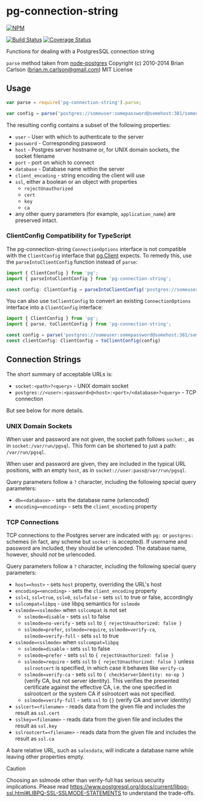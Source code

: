 pg-connection-string
====================

[![NPM](https://nodei.co/npm/pg-connection-string.png?compact=true)](https://nodei.co/npm/pg-connection-string/)

[![Build Status](https://travis-ci.org/iceddev/pg-connection-string.svg?branch=master)](https://travis-ci.org/iceddev/pg-connection-string)
[![Coverage Status](https://coveralls.io/repos/github/iceddev/pg-connection-string/badge.svg?branch=master)](https://coveralls.io/github/iceddev/pg-connection-string?branch=master)

Functions for dealing with a PostgresSQL connection string

`parse` method taken from [node-postgres](https://github.com/brianc/node-postgres.git)
Copyright (c) 2010-2014 Brian Carlson (brian.m.carlson@gmail.com)
MIT License

## Usage

```js
var parse = require('pg-connection-string').parse;

var config = parse('postgres://someuser:somepassword@somehost:381/somedatabase')
```

The resulting config contains a subset of the following properties:

* `user` - User with which to authenticate to the server
* `password` - Corresponding password
* `host` - Postgres server hostname or, for UNIX domain sockets, the socket filename
* `port` - port on which to connect
* `database` - Database name within the server
* `client_encoding` - string encoding the client will use
* `ssl`, either a boolean or an object with properties
  * `rejectUnauthorized`
  * `cert`
  * `key`
  * `ca`
* any other query parameters (for example, `application_name`) are preserved intact.

### ClientConfig Compatibility for TypeScript

The pg-connection-string `ConnectionOptions` interface is not compatible with the `ClientConfig` interface that [pg.Client](https://node-postgres.com/apis/client) expects. To remedy this, use the `parseIntoClientConfig` function instead of `parse`:

```ts
import { ClientConfig } from 'pg';
import { parseIntoClientConfig } from 'pg-connection-string';

const config: ClientConfig = parseIntoClientConfig('postgres://someuser:somepassword@somehost:381/somedatabase')
```

You can also use `toClientConfig` to convert an existing `ConnectionOptions` interface into a `ClientConfig` interface:

```ts
import { ClientConfig } from 'pg';
import { parse, toClientConfig } from 'pg-connection-string';

const config = parse('postgres://someuser:somepassword@somehost:381/somedatabase')
const clientConfig: ClientConfig = toClientConfig(config)
```

## Connection Strings

The short summary of acceptable URLs is:

 * `socket:<path>?<query>` - UNIX domain socket
 * `postgres://<user>:<password>@<host>:<port>/<database>?<query>` - TCP connection

But see below for more details.

### UNIX Domain Sockets

When user and password are not given, the socket path follows `socket:`, as in `socket:/var/run/pgsql`.
This form can be shortened to just a path: `/var/run/pgsql`.

When user and password are given, they are included in the typical URL positions, with an empty `host`, as in `socket://user:pass@/var/run/pgsql`.

Query parameters follow a `?` character, including the following special query parameters:

 * `db=<database>` - sets the database name (urlencoded)
 * `encoding=<encoding>` - sets the `client_encoding` property

### TCP Connections

TCP connections to the Postgres server are indicated with `pg:` or `postgres:` schemes (in fact, any scheme but `socket:` is accepted).
If username and password are included, they should be urlencoded.
The database name, however, should *not* be urlencoded.

Query parameters follow a `?` character, including the following special query parameters:
 * `host=<host>` - sets `host` property, overriding the URL's host
 * `encoding=<encoding>` - sets the `client_encoding` property
 * `ssl=1`, `ssl=true`, `ssl=0`, `ssl=false` - sets `ssl` to true or false, accordingly
 * `sslcompat=libpq` - use libpq semantics for `sslmode`
 * `sslmode=<sslmode>` when `sslcompat` is not set
   * `sslmode=disable` - sets `ssl` to false
   * `sslmode=no-verify` - sets `ssl` to `{ rejectUnauthorized: false }`
   * `sslmode=prefer`, `sslmode=require`, `sslmode=verify-ca`, `sslmode=verify-full` - sets `ssl` to true
 * `sslmode=<sslmode>` when `sslcompat=libpq`
   * `sslmode=disable` - sets `ssl` to false
   * `sslmode=prefer` - sets `ssl` to `{ rejectUnauthorized: false }`
   * `sslmode=require` - sets `ssl` to `{ rejectUnauthorized: false }` unless `sslrootcert` is specified, in which case it behaves like `verify-ca`
   * `sslmode=verify-ca` - sets `ssl` to `{ checkServerIdentity: no-op }` (verify CA, but not server identity). This verifies the presented certificate against the effective CA, i.e. the one specified in sslrootcert or the system CA if sslrootcert was not specified.
   * `sslmode=verify-full` - sets `ssl` to `{}` (verify CA and server identity)
 * `sslcert=<filename>` - reads data from the given file and includes the result as `ssl.cert`
 * `sslkey=<filename>` - reads data from the given file and includes the result as `ssl.key`
 * `sslrootcert=<filename>` - reads data from the given file and includes the result as `ssl.ca`

A bare relative URL, such as `salesdata`, will indicate a database name while leaving other properties empty.

> [!CAUTION]
> Choosing an sslmode other than verify-full has serious security implications. Please read https://www.postgresql.org/docs/current/libpq-ssl.html#LIBPQ-SSL-SSLMODE-STATEMENTS to understand the trade-offs.
